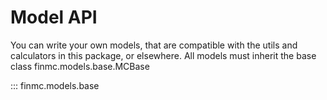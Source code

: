 # Model API

You can write your own models, that are compatible with the utils and calculators in this package, or elsewhere.
All models must inherit the base class finmc.models.base.MCBase

::: finmc.models.base